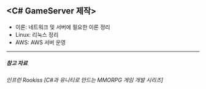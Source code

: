 ## <C# GameServer 제작>

- 이론: 네트워크 및 서버에 필요한 이론 정리
- Linux: 리눅스 정리
- AWS: AWS 서버 운영

---
##### 참고 자료
###### 인프런 Rookiss [C#과 유니티로 만드는 MMORPG 게임 개발 시리즈]
